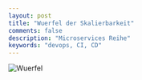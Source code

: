 ```yaml
---
layout: post
title: "Wuerfel der Skalierbarkeit"
comments: false
description: "Microservices Reihe"
keywords: "devops, CI, CD"
---
```


![Wuerfel](https://i.pinimg.com/originals/00/f2/8f/00f28f14928d297bf3d110cf60d4afce.png)
